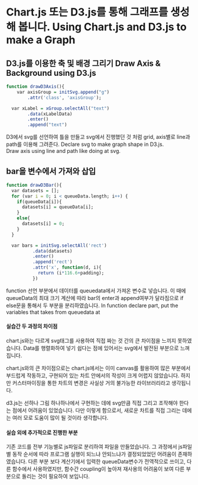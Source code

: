 ﻿Chart.js 또는 D3.js를 통해 그래프를 생성해 봅니다.
Using Chart.js and D3.js to make a Graph
================

D3.js를 이용한 축 및 배경 그리기
Draw Axis & Background using D3.js
-----------
``` r        
function drawD3Axis(){
    var axisGroup = initSvg.append("g")
        .attr('class', 'axisGroup');
```
``` r
  var xLabel = xGroup.selectAll("text")
        .data(xLabelData)
        .enter()
        .append("text")
```
D3에서 svg를 선언하여 틀을 만들고 svg에서 진행했던 것 처럼 grid, axis별로 line과 path를 이용해 그려준다.
Declare svg to make graph shape in D3.js.   
Draw axis using line and path like doing at svg.

bar을 변수에서 가져와 삽입
-----------
``` r
function drawD3Bar(){
  var datasets = [];
  for (var i = 0; i < queueData.length; i++) {
    if(queueData[i]){
      datasets[i] = queueData[i];
    }
    else{
      datasets[i] = 0;
    }
  }
```
``` r        
  var bars = initSvg.selectAll('rect')
          .data(datasets)
          .enter()
          .append('rect')
          .attr('x', function(d, i){
            return (i*116.6+padding);
          })
```
function 선언 부분에서 데이터를 queuedata에서 가져온 변수로 넣습니다.
이 때에 queueData의 최대 크기 계산에 따라 bar의 enter과 append여부가 달라짐으로
if else문을 통해서 두 부분을 분리하였습니다.
In function declare part, put the variables that takes from queuedata at  


#### 실습간 두 과정의 차이점
chart.js와는 다르게 svg태그를 사용하여 직접 짜는 것 간의 큰 차이점을 느끼지 못하였습니다.
Data를 행렬화하여 넣기 쉽다는 점에 있어서는 svg에서 발전된 부분으로 느껴집니다.

chart.js와의 큰 차이점으로는 chart.js에서는 이미 canvas를 활용하여 많은 부분에서 부드럽게 작동하고,
구현되어 있는 차트 안에서의 작성이 크게 어렵지 않았습니다.
하지만 커스터마이징을 통한 차트의 변경은 사실상 거의 불가능한 라이브러리라고 생각됩니다.

d3.js는 선하나 그림 하나하나에서 구현하는 데에 svg만큼 직접 그리고 조작해야 한다는 점에서 어려움이 있었습니다.
다만 이렇게 함으로서, 새로운 차트를 직접 그리는 데에는 여러 모로 도움이 많이 될 것이라 생각합니다.

#### 실습 외에 추가적으로 진행한 부분
기존 코드를 전부 기능별로 js파일로 분리하여 파일을 만들었습니다.
그 과정에서 js파일별 동작 순서에 따라 프로그램 실행이 되느냐 안되느냐가 결정되었었던 어려움이 존재하였습니다.
다른 부분 보다 계산기에서 입력한 queueData변수가 전역적으로 쓰이고, 다른 함수에서 사용하였지만, 
함수간 coupling이 높아져 재사용의 어려움이 보여 다른 부분으로 돌리는 것이 필요하여 보입니다.